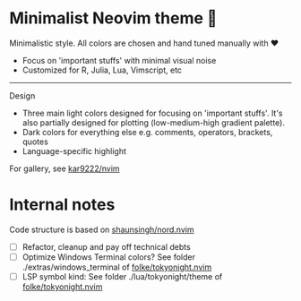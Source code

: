 # Minimalist Neovim theme 🎨

Minimalistic style. All colors are chosen and hand tuned manually with ❤️
- Focus on 'important stuffs' with minimal visual noise
- Customized for R, Julia, Lua, Vimscript, etc

<hr/>

Design
- Three main light colors designed for focusing on 'important stuffs'. It's
also partially designed for plotting (low-medium-high gradient palette).
- Dark colors for everything else e.g. comments, operators, brackets, quotes
- Language-specific highlight

For gallery, see [kar9222/nvim](https://github.com/kar9222/nvim)


# Internal notes 

Code structure is based on [shaunsingh/nord.nvim](https://github.com/shaunsingh/nord.nvim)

- [ ] Refactor, cleanup and pay off technical debts
- [ ] Optimize Windows Terminal colors? See folder ./extras/windows_terminal of [folke/tokyonight.nvim](https://github.com/folke/tokyonight.nvim)
- [ ] LSP symbol kind: See folder ./lua/tokyonight/theme of [folke/tokyonight.nvim](https://github.com/folke/tokyonight.nvim)
